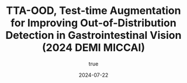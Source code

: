 ---
author:
  name: "Sandesh Pokhrel"
date: 2024-07-22
linktitle: ttaood
type:
- post
- posts
title: TTA-OOD, Test-time Augmentation for Improving Out-of-Distribution Detection in Gastrointestinal Vision (2024 DEMI MICCAI)
weight: 10
series:
- Hugo 101
---